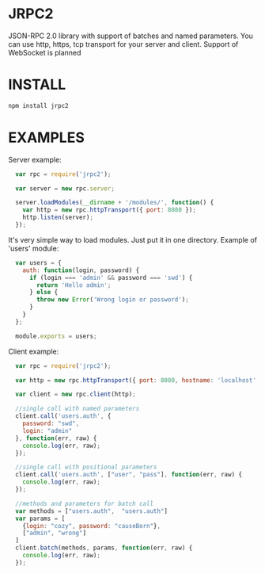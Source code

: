 JRPC2
=====

JSON-RPC 2.0 library with support of batches and named parameters.
You can use http, https, tcp transport for your server and client.
Support of WebSocket is planned


INSTALL
=====

```bash
npm install jrpc2
```

EXAMPLES
=====

Server example:

```javascript
  var rpc = require('jrpc2');

  var server = new rpc.server;

  server.loadModules(__dirname + '/modules/', function() {
    var http = new rpc.httpTransport({ port: 8080 });
    http.listen(server);
  });
```

It's very simple way to load modules. Just put it in one directory.
Example of 'users' module:

```javascript
  var users = {
    auth: function(login, password) {
      if (login === 'admin' && password === 'swd') {
        return 'Hello admin';
      } else {
        throw new Error('Wrong login or password');
      }
    }
  };

  module.exports = users;
```

Client example:

```javascript
  var rpc = require('jrpc2');

  var http = new rpc.httpTransport({ port: 8080, hostname: 'localhost' });

  var client = new rpc.client(http);

  //single call with named parameters
  client.call('users.auth', {
    password: "swd",
    login: "admin"
  }, function(err, raw) {
    console.log(err, raw);
  });

  //single call with positional parameters
  client.call('users.auth', ["user", "pass"], function(err, raw) {
    console.log(err, raw);
  });

  //methods and parameters for batch call
  var methods = ["users.auth",  "users.auth"]
  var params = [
    {login: "cozy", password: "causeBorn"},
    ["admin", "wrong"]
  ]
  client.batch(methods, params, function(err, raw) {
    console.log(err, raw);
  });
```

